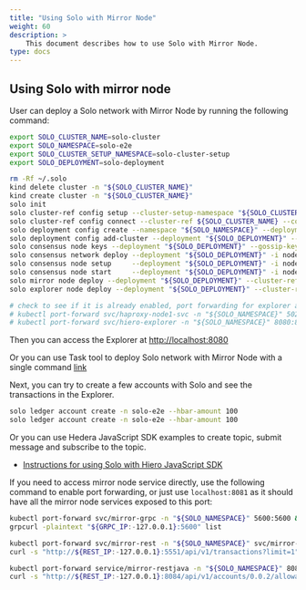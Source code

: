 ```yaml
---
title: "Using Solo with Mirror Node"
weight: 60
description: >
    This document describes how to use Solo with Mirror Node.
type: docs
---
```


## Using Solo with mirror node

User can deploy a Solo network with Mirror Node by running the following command:

```bash
export SOLO_CLUSTER_NAME=solo-cluster
export SOLO_NAMESPACE=solo-e2e
export SOLO_CLUSTER_SETUP_NAMESPACE=solo-cluster-setup
export SOLO_DEPLOYMENT=solo-deployment

rm -Rf ~/.solo
kind delete cluster -n "${SOLO_CLUSTER_NAME}"
kind create cluster -n "${SOLO_CLUSTER_NAME}"
solo init
solo cluster-ref config setup --cluster-setup-namespace "${SOLO_CLUSTER_SETUP_NAMESPACE}"
solo cluster-ref config connect --cluster-ref ${SOLO_CLUSTER_NAME} --context kind-${SOLO_CLUSTER_NAME}
solo deployment config create --namespace "${SOLO_NAMESPACE}" --deployment "${SOLO_DEPLOYMENT}"
solo deployment config add-cluster --deployment "${SOLO_DEPLOYMENT}" --cluster-ref ${SOLO_CLUSTER_NAME} --num-consensus-nodes 2
solo consensus node keys --deployment "${SOLO_DEPLOYMENT}" --gossip-keys --tls-keys -i node1,node2
solo consensus network deploy --deployment "${SOLO_DEPLOYMENT}" -i node1,node2
solo consensus node setup     --deployment "${SOLO_DEPLOYMENT}" -i node1,node2
solo consensus node start     --deployment "${SOLO_DEPLOYMENT}" -i node1,node2
solo mirror node deploy --deployment "${SOLO_DEPLOYMENT}" --cluster-ref ${SOLO_CLUSTER_NAME} 
solo explorer node deploy --deployment "${SOLO_DEPLOYMENT}" --cluster-ref ${SOLO_CLUSTER_NAME}

# check to see if it is already enabled, port forwarding for explorer and consensus node grpc should be handled by solo automatically
# kubectl port-forward svc/haproxy-node1-svc -n "${SOLO_NAMESPACE}" 50211:50211 > /dev/null 2>&1 &
# kubectl port-forward svc/hiero-explorer -n "${SOLO_NAMESPACE}" 8080:8080 > /dev/null 2>&1 &
```

Then you can access the Explorer at <http://localhost:8080>

Or you can use Task tool to deploy Solo network with Mirror Node with a single command [link](../development/task-tool)

Next, you can try to create a few accounts with Solo and see the transactions in the Explorer.

```bash
solo ledger account create -n solo-e2e --hbar-amount 100
solo ledger account create -n solo-e2e --hbar-amount 100
```

Or you can use Hedera JavaScript SDK examples to create topic, submit message and subscribe to the topic.

<!---
Add SDK.md link here
-->

* [Instructions for using Solo with Hiero JavaScript SDK](javascript-sdk.md)

If you need to access mirror node service directly, use the following command to enable port forwarding, or just use `localhost:8081` as it should have all the mirror node services exposed to this port:

```bash
kubectl port-forward svc/mirror-grpc -n "${SOLO_NAMESPACE}" 5600:5600 &
grpcurl -plaintext "${GRPC_IP:-127.0.0.1}:5600" list

kubectl port-forward svc/mirror-rest -n "${SOLO_NAMESPACE}" svc/mirror-rest 5551:80 &
curl -s "http://${REST_IP:-127.0.0.1}:5551/api/v1/transactions?limit=1"

kubectl port-forward service/mirror-restjava -n "${SOLO_NAMESPACE}" 8084:80 &
curl -s "http://${REST_IP:-127.0.0.1}:8084/api/v1/accounts/0.0.2/allowances/nfts"
```
